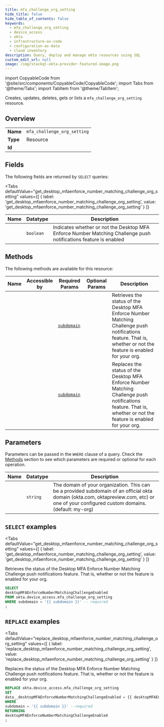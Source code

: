 ```yaml
--- 
title: mfa_challenge_org_setting
hide_title: false
hide_table_of_contents: false
keywords:
  - mfa_challenge_org_setting
  - device_access
  - okta
  - infrastructure-as-code
  - configuration-as-data
  - cloud inventory
description: Query, deploy and manage okta resources using SQL
custom_edit_url: null
image: /img/stackql-okta-provider-featured-image.png
---
```


import CopyableCode from '@site/src/components/CopyableCode/CopyableCode';
import Tabs from '@theme/Tabs';
import TabItem from '@theme/TabItem';

Creates, updates, deletes, gets or lists a <code>mfa_challenge_org_setting</code> resource.

## Overview
<table><tbody>
<tr><td><b>Name</b></td><td><code>mfa_challenge_org_setting</code></td></tr>
<tr><td><b>Type</b></td><td>Resource</td></tr>
<tr><td><b>Id</b></td><td><CopyableCode code="okta.device_access.mfa_challenge_org_setting" /></td></tr>
</tbody></table>

## Fields

The following fields are returned by `SELECT` queries:

<Tabs
    defaultValue="get_desktop_mfaenforce_number_matching_challenge_org_setting"
    values={[
        { label: 'get_desktop_mfaenforce_number_matching_challenge_org_setting', value: 'get_desktop_mfaenforce_number_matching_challenge_org_setting' }
    ]}
>
<TabItem value="get_desktop_mfaenforce_number_matching_challenge_org_setting">

<table>
<thead>
    <tr>
    <th>Name</th>
    <th>Datatype</th>
    <th>Description</th>
    </tr>
</thead>
<tbody>
<tr>
    <td><CopyableCode code="desktopMFAEnforceNumberMatchingChallengeEnabled" /></td>
    <td><code>boolean</code></td>
    <td>Indicates whether or not the Desktop MFA Enforce Number Matching Challenge push notifications feature is enabled</td>
</tr>
</tbody>
</table>
</TabItem>
</Tabs>

## Methods

The following methods are available for this resource:

<table>
<thead>
    <tr>
    <th>Name</th>
    <th>Accessible by</th>
    <th>Required Params</th>
    <th>Optional Params</th>
    <th>Description</th>
    </tr>
</thead>
<tbody>
<tr>
    <td><a href="#get_desktop_mfaenforce_number_matching_challenge_org_setting"><CopyableCode code="get_desktop_mfaenforce_number_matching_challenge_org_setting" /></a></td>
    <td><CopyableCode code="select" /></td>
    <td><a href="#parameter-subdomain"><code>subdomain</code></a></td>
    <td></td>
    <td>Retrieves the status of the Desktop MFA Enforce Number Matching Challenge push notifications feature. That is, whether or not the feature is enabled for your org.</td>
</tr>
<tr>
    <td><a href="#replace_desktop_mfaenforce_number_matching_challenge_org_setting"><CopyableCode code="replace_desktop_mfaenforce_number_matching_challenge_org_setting" /></a></td>
    <td><CopyableCode code="replace" /></td>
    <td><a href="#parameter-subdomain"><code>subdomain</code></a></td>
    <td></td>
    <td>Replaces the status of the Desktop MFA Enforce Number Matching Challenge push notifications feature. That is, whether or not the feature is enabled for your org.</td>
</tr>
</tbody>
</table>

## Parameters

Parameters can be passed in the `WHERE` clause of a query. Check the [Methods](#methods) section to see which parameters are required or optional for each operation.

<table>
<thead>
    <tr>
    <th>Name</th>
    <th>Datatype</th>
    <th>Description</th>
    </tr>
</thead>
<tbody>
<tr id="parameter-subdomain">
    <td><CopyableCode code="subdomain" /></td>
    <td><code>string</code></td>
    <td>The domain of your organization. This can be a provided subdomain of an official okta domain (okta.com, oktapreview.com, etc) or one of your configured custom domains. (default: my-org)</td>
</tr>
</tbody>
</table>

## `SELECT` examples

<Tabs
    defaultValue="get_desktop_mfaenforce_number_matching_challenge_org_setting"
    values={[
        { label: 'get_desktop_mfaenforce_number_matching_challenge_org_setting', value: 'get_desktop_mfaenforce_number_matching_challenge_org_setting' }
    ]}
>
<TabItem value="get_desktop_mfaenforce_number_matching_challenge_org_setting">

Retrieves the status of the Desktop MFA Enforce Number Matching Challenge push notifications feature. That is, whether or not the feature is enabled for your org.

```sql
SELECT
desktopMFAEnforceNumberMatchingChallengeEnabled
FROM okta.device_access.mfa_challenge_org_setting
WHERE subdomain = '{{ subdomain }}' -- required
;
```
</TabItem>
</Tabs>


## `REPLACE` examples

<Tabs
    defaultValue="replace_desktop_mfaenforce_number_matching_challenge_org_setting"
    values={[
        { label: 'replace_desktop_mfaenforce_number_matching_challenge_org_setting', value: 'replace_desktop_mfaenforce_number_matching_challenge_org_setting' }
    ]}
>
<TabItem value="replace_desktop_mfaenforce_number_matching_challenge_org_setting">

Replaces the status of the Desktop MFA Enforce Number Matching Challenge push notifications feature. That is, whether or not the feature is enabled for your org.

```sql
REPLACE okta.device_access.mfa_challenge_org_setting
SET 
data__desktopMFAEnforceNumberMatchingChallengeEnabled = {{ desktopMFAEnforceNumberMatchingChallengeEnabled }}
WHERE 
subdomain = '{{ subdomain }}' --required
RETURNING
desktopMFAEnforceNumberMatchingChallengeEnabled
;
```
</TabItem>
</Tabs>
